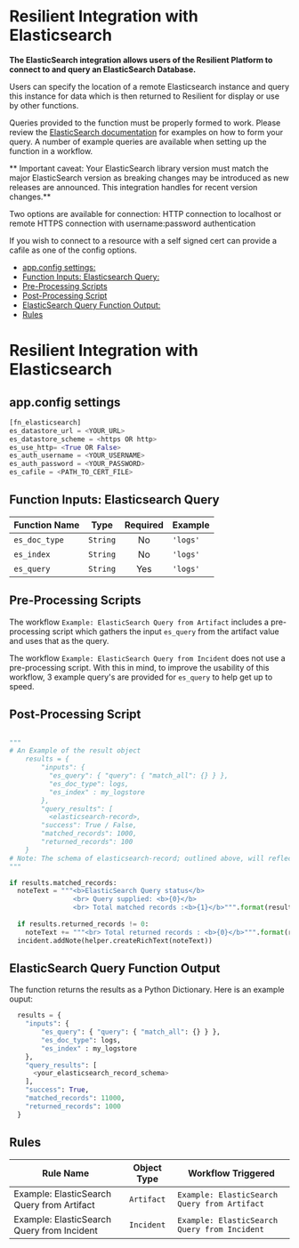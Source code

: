 # Resilient Integration with Elasticsearch

**The ElasticSearch integration allows users of the Resilient Platform to connect to and query an ElasticSearch Database.**

Users can specify the location of a remote Elasticsearch instance and query this instance for data which is then returned to Resilient for display or use by other functions. 

Queries provided to the function must be properly formed to work.
Please review the [ElasticSearch documentation](https://www.elastic.co/guide/en/elasticsearch/reference/6.3/search-request-body.html) for examples on how to form your query.
A number of example queries are available when setting up the function in a workflow.

** Important caveat: Your ElasticSearch library version must match the major ElasticSearch version as breaking changes may be introduced as new releases are announced. This integration handles for recent version changes.**

Two options are available for connection:
HTTP connection to localhost or remote 
HTTPS connection with username:password authentication

If you wish to connect to a resource with a self signed cert can provide a cafile as one of the config options.

  - [app.config settings:](#appconfig-settings)
  - [Function Inputs: Elasticsearch Query:](#function-inputs-elasticsearch-query)
  - [Pre-Processing Scripts](#pre-processing-scripts)
  - [Post-Processing Script](#post-processing-script)
  - [ElasticSearch Query Function Output:](#elasticsearch-query-function-output)
  - [Rules](#rules)

# Resilient Integration with Elasticsearch

## app.config settings

```python
[fn_elasticsearch]
es_datastore_url = <YOUR_URL>
es_datastore_scheme = <https OR http>
es_use_http= <True OR False>
es_auth_username = <YOUR_USERNAME>
es_auth_password = <YOUR_PASSWORD>
es_cafile = <PATH_TO_CERT_FILE>
```

## Function Inputs: Elasticsearch Query

| Function Name | Type | Required | Example |
| ------------- | :--: | :-------:| ------- |
| `es_doc_type ` | `String` | No | `'logs'` | 
| `es_index ` | `String` | No | `'logs'` | 
| `es_query ` | `String` | Yes | `'logs'` |  


## Pre-Processing Scripts

The workflow `Example: ElasticSearch Query from Artifact` includes a pre-processing script which gathers the input `es_query` from the artifact value and uses that as the query.

The workflow `Example: ElasticSearch Query from Incident` does not use a pre-processing script. With this in mind, to improve the usability of this workflow, 3 example query's are provided for `es_query` to help get up to speed. 

## Post-Processing Script

```python

"""
# An Example of the result object 
    results = {
        "inputs": {
          "es_query": { "query": { "match_all": {} } },
          "es_doc_type": logs,
          "es_index" : my_logstore
        },
        "query_results": [
          <elasticsearch-record>,
        "success": True / False,
        "matched_records": 1000,
        "returned_records": 100
    }
# Note: The schema of elasticsearch-record; outlined above, will reflect the structure of your data in Elastic itself
"""

if results.matched_records:
  noteText = """<b>ElasticSearch Query status</b>
                <br> Query supplied: <b>{0}</b>
                <br> Total matched records :<b>{1}</b>""".format(results.inputs["es_query"], results.matched_records)
  
  if results.returned_records != 0:
    noteText += """<br> Total returned records : <b>{0}</b>""".format(results.returned_records)
  incident.addNote(helper.createRichText(noteText))
```

## ElasticSearch Query Function Output

The function returns the results as a Python Dictionary. Here is an example ouput:

```python
  results = {
    "inputs": {
        "es_query": { "query": { "match_all": {} } },
        "es_doc_type": logs,
        "es_index" : my_logstore
    },
    "query_results": [
      <your_elasticsearch_record_schema>
    ],
    "success": True,
    "matched_records": 11000,
    "returned_records": 1000
  }
```

## Rules

| Rule Name | Object Type | Workflow Triggered |
| --------- | :---------: | ------------------ |
| 	Example: ElasticSearch Query from Artifact | `Artifact` | `Example: ElasticSearch Query from Artifact` |
| 	Example: ElasticSearch Query from Incident | `Incident` | `Example: ElasticSearch Query from Incident` |
